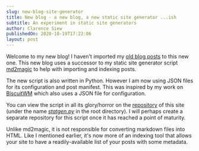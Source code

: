```yaml
---
slug: new-blog-site-generator
title: New blog - a new blog, a new static site generator ...ish
subtitle: An experiment in static site generators
author: Clarence Siew
publishedOn: 2020-10-19T17:22:06
layout: post
---
```


Welcome to my new blog! I haven't imported my [old blog posts](http://csiew.github.io/blog) to this new one. This new blog uses a successor to my static site generator script [md2magic](http://github.com/csiew/md2magic) to help with importing and indexing posts.

The new script is also written in Python. However I am now using JSON files for its configuration and post manifest. This was inspired by my work on [BiscuitWM](http://github.com/csiew/biscuitwm) which also uses a JSON file for configuration.

You can view the script in all its glory/horror on the [repository](http://github.com/csiew/website) of this site (under the name [*statgen.py*](https://github.com/csiew/website/blob/master/statgen.py) in the root directory). I will perhaps create a separate repository for this script once it has reached a point of maturity.

Unlike md2magic, it is not responsible for converting markdown files into HTML. Like I mentioned earlier, it's now more of an indexing tool that allows your site to have a readily-available list of your posts with some metadata.
